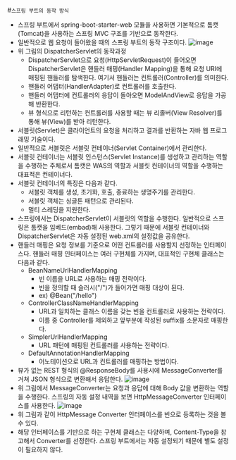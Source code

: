 #```스프링 부트의 동작 방식```
- 스프링 부트에서 spring-boot-starter-web 모듈을 사용하면 기본적으로 톰캣(Tomcat)을 사용하는 스프링 MVC 구조를 기반으로 동작한다.
- 일반적으로 웹 요청이 들어왔을 때의 스프링 부트의 동작 구조이다.
![image](https://github.com/user-attachments/assets/df5ea38f-30fa-4aab-bce1-bcfc779bee0a)
- 위 그림의 DispatcherServlet의 동작과정
  - DispatcherServlet으로 요청(HttpServletRequest)이 들어오면 DispatcherServlet은 핸들러 매핑(Handler Mapping)을 통해 요청 URI에 매핑된 핸들러를 탐색한다. 여기서 핸들러는 컨트롤러(Controller)를 의미한다.
  - 핸들러 어댑터(HandlerAdapter)로 컨트롤러를 호출한다.
  - 핸들러 어댑터에 컨트롤러의 응답이 돌아오면 ModelAndView로 응답을 가공해 반환한다.
  - 뷰 형식으로 리턴하는 컨트롤러를 사용할 때는 뷰 리졸버(View Resolver)를 통해 뷰(View)를 받아 리턴한다.
- 서블릿(Servlet)은 클라이언트의 요청을 처리하고 결과를 반환하는 자바 웹 프로그래밍 기술이다.
- 일반적으로 서블릿은 서블릿 컨테이너(Servlet Container)에서 관리한다.
- 서블릿 컨테이너는 서블릿 인스턴스(Servlet Instance)를 생성하고 관리하는 역할을 수행하는 주체로서 톰캣은 WAS의 역할과 서블릿 컨테이너의 역할을 수행하는 대표적은 컨테이너다.
- 서블릿 컨테이너의 특징은 다음과 같다.
  - 서블릿 객체를 생성, 초기화, 호출, 종료하는 생명주기를 관리한다.
  - 서블릿 객체는 싱글톤 패턴으로 관리된다.
  - 멀티 스레딩을 지원한다.
- 스프링에서는 DispatcherServlet이 서블릿의 역할을 수행한다. 일반적으로 스프링은 톰캣을 임베드(embad)해 사용한다. 그렇기 때문에 서블릿 컨테이너와 DispatcherServlet은 자동 설정된 web.xml의 설정값을 공유한다.
- 핸들러 매핑은 요청 정보를 기준으로 어떤 컨트롤러를 사용할지 선정하는 인터페이스다. 핸들러 매핑 인터페이스는 여러 구현체를 가지며, 대표적인 구현체 클래스는 다음과 같다.
  - BeanNameUrlHandlerMapping
    - 빈 이름을 URL로 사용하는 매핑 전략이다.
    - 빈을 정의할 때 슬러시("/")가 들어가면 매핑 대상이 된다.
    - ex) @Bean("/hello")
  - ControllerClassNameHandlerMapping
    - URL과 일치하는 클래스 이름을 갖는 빈을 컨트롤러로 사용하는 전략이다.
    - 이름 중 Controller를 제외하고 앞부분에 작성된 suffix를 소문자로 매핑한다.
  - SimplerUrlHandlerMapping
    - URL 패턴에 매핑된 컨트롤러를 사용하는 전략이다.
  - DefaultAnnotationHandlerMapping
    - 어노테이션으로 URL과 컨트롤러를 매핑하는 방법이다.
- 뷰가 없는 REST 형식의 @ResponseBody를 사용시에 MessageConverter를 거쳐 JSON 형식으로 변환해서 응답한다.
![image](https://github.com/user-attachments/assets/489d1fe5-4ba9-4f3b-a13d-3ec441a19066)
- 위 그림에서 MessageConverter는 요청과 응답에 대해 Body 값을 변환하는 역할을 수행한다. 스프링의 자동 설정 내역을 보면 HttpMessageConverter 인터페이스를 사용한다.
![image](https://github.com/user-attachments/assets/7927c2dd-4070-4944-a67f-92fb1e0ae09a)
- 위 그림과 같이 HttpMessage Converter 인터페이스를 빈으로 등록하는 것을 볼 수 있다.
- 해당 인터페이스를 기반으로 하는 구현체 클래스는 다양하며, Content-Type을 참고해서 Converter를 선정한다. 스프링 부트에서는 자동 설정되기 때문에 별도 설정이 필요하지 않다.
